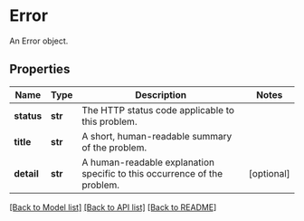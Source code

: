 # Error

An Error object.
## Properties
Name | Type | Description | Notes
------------ | ------------- | ------------- | -------------
**status** | **str** | The HTTP status code applicable to this problem. | 
**title** | **str** | A short, human-readable summary of the problem. | 
**detail** | **str** | A human-readable explanation specific to this occurrence of the problem. | [optional] 

[[Back to Model list]](../README.md#documentation-for-models) [[Back to API list]](../README.md#documentation-for-api-endpoints) [[Back to README]](../README.md)


